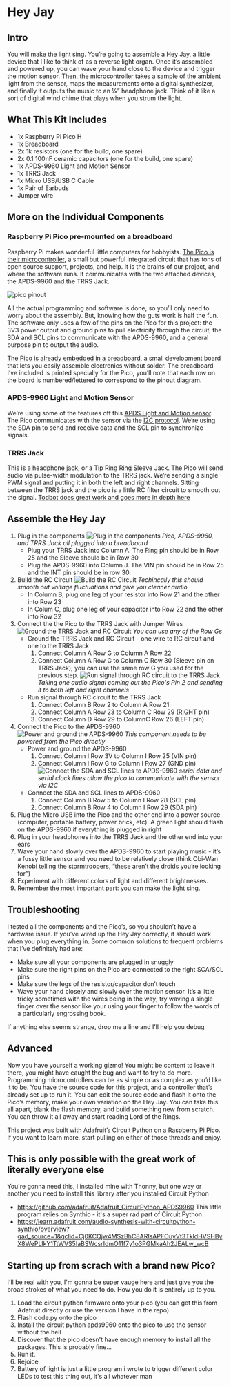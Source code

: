 # Hey Jay

## Intro
You will make the light sing. You’re going to assemble a Hey Jay, a little device that I like to think of as a reverse light organ. Once it’s assembled and powered up, you can wave your hand close to the device and trigger the motion sensor. Then, the microcontroller takes a sample of the ambient light from the sensor, maps the measurements onto a digital synthesizer, and finally it outputs the music to an ⅛” headphone jack. Think of it like a sort of digital wind chime that plays when you strum the light.

## What This Kit Includes
- 1x Raspberry Pi Pico H
- 1x Breadboard
- 2x 1k resistors (one for the build, one spare)
- 2x 0.1 100nF ceramic capacitors (one for the build, one spare)
- 1x APDS-9960 Light and Motion Sensor
- 1x TRRS Jack
- 1x Micro USB/USB C Cable
- 1x Pair of Earbuds
- Jumper wire

## More on the Individual Components
### Raspberry Pi Pico pre-mounted on a breadboard

Raspberry Pi makes wonderful little computers for hobbyists. [The Pico is their microcontroller](https://www.raspberrypi.com/documentation/microcontrollers/raspberry-pi-pico.html), a small but powerful integrated circuit that has tons of open source support, projects, and help. It is the brains of our project, and where the software runs. It communicates with the two attached devices, the APDS-9960 and the TRRS Jack.

![pico pinout](./images/PicoPinout.png "Pico Pinout")

All the actual programming and software is done, so you’ll only need to worry about the assembly. But, knowing how the guts work is half the fun. The software only uses a few of the pins on the Pico for this project: the 3V3 power output and ground pins to pull electricity through the circuit, the SDA and SCL pins to communicate with the APDS-9960, and a general purpose pin to output the audio.

[The Pico is already embedded in a breadboard](https://learn.sparkfun.com/tutorials/how-to-use-a-breadboard/all?gad_source=1&gclid=CjwKCAjwg8qzBhAoEiwAWagLrCOuPgeaCGzUKGcsefkz8sO2QxBlmTG8HAUSbq4eaGX5hsJnfJ0WjBoCZXoQAvD_BwE), a small development board that lets you easily assemble electronics without solder. The breadboard I’ve included is printed specially for the Pico, you’ll note that each row on the board is numbered/lettered to correspond to the pinout diagram.

### APDS-9960 Light and Motion Sensor
We’re using some of the features off this [APDS Light and Motion sensor](https://cdn-learn.adafruit.com/downloads/pdf/adafruit-apds9960-breakout.pdf). The Pico communicates with the sensor via the [I2C protocol](https://learn.adafruit.com/working-with-i2c-devices?view=all&gad_source=1&gclid=CjwKCAjwg8qzBhAoEiwAWagLrHEtR_eSjPOc9SbVNn2TeAss1Bph67dzUFhMpJNbNNNunMI9VB0IpRoCisUQAvD_BwE). We’re using the SDA pin to send and receive data and the SCL pin to synchronize signals.

### TRRS Jack
This is a headphone jack, or a Tip Ring Ring Sleeve Jack. The Pico will send audio via pulse-width modulation to the TRRS jack. We’re sending a single PWM signal and putting it in both the left and right channels. Sitting between the TRRS jack and the pico is a little RC filter circuit to smooth out the signal. [Todbot does great work and goes more in depth here](https://github.com/todbot/circuitpython-synthio-tricks)

## Assemble the Hey Jay
1. Plug in the components
![Plug in the components](/images/h_1.jpg)
*Pico, APDS-9960, and TRRS Jack all plugged into a breadboard*
    * Plug your TRRS Jack into Column A. The Ring pin should be in Row 25 and the Sleeve should be in Row 30
    * Plug the APDS-9960 into Column J. The VIN pin should be in Row 25 and the INT pin should be in row 30.
2. Build the RC Circuit
![Build the RC Circuit](/images/h_2.jpg)
*Techincally this should smooth out voltage fluctuations and give you cleaner audio*
    * In Column B, plug one leg of your resistor into Row 21 and the other into Row 23
    * In Colum C, plug one leg of your capacitor into Row 22 and the other into Row 32
3. Connect the the Pico to the TRRS Jack with Jumper Wires
![Ground the TRRS Jack and RC Circuit](/images/h_3.jpg)
*You can use any of the Row Gs*
    * Ground the TRRS Jack and RC Circuit - one wire to RC circuit and one to the TRRS Jack
        1. Connect Column A Row G to Column A Row 22
        2. Connect Column A Row G to Column C Row 30 (Sleeve pin on TRRS Jack); you can use the same row G you used for the previous step.
![Run signal through RC circuit to the TRRS Jack](/images/h_4.jpg)
*Taking one audio signal coming out the Pico's Pin 2 and sending it to both left and right channels*
    * Run signal through RC circuit to the TRRS Jack
        1. Connect Column B Row 2 to Column A Row 21
        2. Connect Column A Row 23 to Column C Row 29 (RIGHT pin)
        3. Connect Column D Row 29 to ColumnC Row 26 (LEFT pin)
4. Connect the Pico to the APDS-9960
![Power and ground the APDS-9960](/images/h_5.jpg)
*This component needs to be powered from the Pico directly*
    * Power and ground the APDS-9960
        1. Connect Column I Row 3V to Column I Row 25 (VIN pin)
        2. Connect Column I Row G to Column I Row 27 (GND pin)
![Connect the SDA and SCL lines to APDS-9960](/images/h_6.jpg)
*serial data and serial clock lines allow the pico to communicate with the sensor via I2C*
    * Connect the SDA and SCL lines to APDS-9960
        1. Connect Column B Row 5 to Column I Row 28 (SCL pin)
        2. Connect Column B Row 4 to Column I Row 29 (SDA pin)
5. Plug the Micro USB into the Pico and the other end into a power source (computer, portable battery, power brick, etc). A green light should flash on the APDS-9960 if everything is plugged in right
6. Plug in your headphones into the TRRS Jack and the other end into your ears
7. Wave your hand slowly over the APDS-9960 to start playing music - it’s a fussy little sensor and you need to be relatively close (think Obi-Wan Kenobi telling the stormtroopers, “these aren’t the droids you’re looking for”)
8. Experiment with different colors of light and different brightnesses.
9. Remember the most important part: you can make the light sing.

## Troubleshooting
I tested all the components and the Pico’s, so you shouldn’t have a hardware issue. If you’ve wired up the Hey Jay correctly, it should work when you plug everything in. Some common solutions to frequent problems that I’ve definitely had are:
- Make sure all your components are plugged in snuggly
- Make sure the right pins on the Pico are connected to the right SCA/SCL pins
- Make sure the legs of the resistor/capacitor don’t touch
- Wave your hand closely and slowly over the motion sensor. It’s a little tricky sometimes with the wires being in the way; try waving a single finger over the sensor like your using your finger to follow the words of a particularly engrossing book.

If anything else seems strange, drop me a line and I’ll help you debug

## Advanced
Now you have yourself a working gizmo! You might be content to leave it there, you might have caught the bug and want to try to do more. Programming microcontrollers can be as simple or as complex as you’d like it to be. You have the source code for this project, and a controller that’s already set up to run it. You can edit the source code and flash it onto the Pico’s memory, make your own variation on the Hey Jay. You can take this all apart, blank the flash memory, and build something new from scratch. You can throw it all away and start reading Lord of the Rings.

This project was built with Adafruit’s Circuit Python on a Raspberry Pi Pico. If you want to learn more, start pulling on either of those threads and enjoy.





## This is only possible with the great work of literally everyone else
You're gonna need this, I installed mine with Thonny, but one way or another you need to install this library after you installed Circuit Python
- https://github.com/adafruit/Adafruit_CircuitPython_APDS9960
This little program relies on Synthio - it's a super rad part of Circuit Python
- https://learn.adafruit.com/audio-synthesis-with-circuitpython-synthio/overview?gad_source=1&gclid=Cj0KCQjw4MSzBhC8ARIsAPFOuyVt3TkldHVSHByX8WePLlkY1TtWVS5IaBSWcsrIdmO11f7y1o3PGMkaAh2JEALw_wcB

## Starting up from scrach with a brand new Pico?
I'll be real with you, I'm gonna be super vauge here and just give you the broad strokes of what you need to do. How you do it is entirely up to you.
1. Load the circuit python firmware onto your pico (you can get this from Adafruit directly or use the version I have in the repo)
1. Flash code.py onto the pico
1. Install the circuit python apds9960 onto the pico to use the sensor without the hell
1. Discover that the pico doesn't have enough memory to install all the packages. This is probably fine...
1. Run it.
1. Rejoice
1. Battery of light is just a little program i wrote to trigger different color LEDs to test this thing out, it's all whatever man
